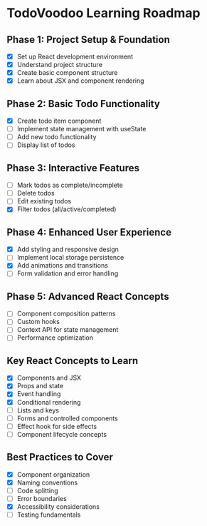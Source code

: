 # TodoVoodoo Learning Roadmap

## Phase 1: Project Setup & Foundation

- [x] Set up React development environment
- [x] Understand project structure
- [x] Create basic component structure
- [x] Learn about JSX and component rendering

## Phase 2: Basic Todo Functionality

- [x] Create todo item component
- [ ] Implement state management with useState
- [ ] Add new todo functionality
- [ ] Display list of todos

## Phase 3: Interactive Features

- [ ] Mark todos as complete/incomplete
- [ ] Delete todos
- [ ] Edit existing todos
- [x] Filter todos (all/active/completed)

## Phase 4: Enhanced User Experience

- [x] Add styling and responsive design
- [ ] Implement local storage persistence
- [x] Add animations and transitions
- [ ] Form validation and error handling

## Phase 5: Advanced React Concepts

- [ ] Component composition patterns
- [ ] Custom hooks
- [ ] Context API for state management
- [ ] Performance optimization

## Key React Concepts to Learn

- [x] Components and JSX
- [x] Props and state
- [x] Event handling
- [x] Conditional rendering
- [ ] Lists and keys
- [ ] Forms and controlled components
- [ ] Effect hook for side effects
- [ ] Component lifecycle concepts

## Best Practices to Cover

- [x] Component organization
- [x] Naming conventions
- [ ] Code splitting
- [ ] Error boundaries
- [x] Accessibility considerations
- [ ] Testing fundamentals
